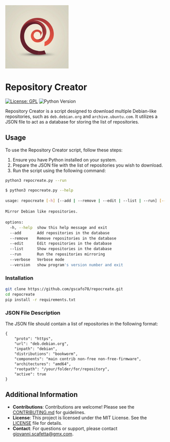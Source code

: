 <img src="https://github.com/gscafo78/repocreate/blob/main/img/RepositoryCreator.jpeg" alt="Repository Creator Logo" width="200" height="200">

Repository Creator
====
[![License: GPL](https://img.shields.io/badge/License-GPL-blue.svg)](https://github.com/gscafo78/repocreate/blob/main/LICENSE)
![Python Version](https://img.shields.io/badge/Python-3.11.2-blue)

Repository Creator is a script designed to download multiple Debian-like repositories, such as `deb.debian.org` and `archive.ubuntu.com`. It utilizes a JSON file to act as a database for storing the list of repositories.

## Usage

To use the Repository Creator script, follow these steps:

1. Ensure you have Python installed on your system.
2. Prepare the JSON file with the list of repositories you wish to download.
3. Run the script using the following command:
```bash
python3 repocreate.py --run
```

```bash
$ python3 repocreate.py --help

usage: repocreate [-h] [--add | --remove | --edit | --list | --run] [--verbose] [--version]

Mirror Debian like repositories.

options:
  -h, --help  show this help message and exit
  --add       Add repositories in the database
  --remove    Remove repositories in the database
  --edit      Edit repositories in the database
  --list      Show repositories in the database
  --run       Run the repositories mirroring
  --verbose   Verbose mode
  --version   show program's version number and exit

```


### Installation

```bash
git clone https://github.com/gscafo78/repocreate.git
cd repocreate
pip install -r requirements.txt
```

### JSON File Description

The JSON file should contain a list of repositories in the following format:

```
{
    "proto": "https",
    "url": "deb.debian.org",
    "inpath": "debian",
    "distributions": "bookworm",
    "components": "main contrib non-free non-free-firmware",
    "architectures": "amd64",
    "rootpath": "/your/folder/for/repository",
    "active": true
}
```


## Additional Information

- **Contributions**: Contributions are welcome! Please see the [CONTRIBUTING.md](CONTRIBUTING.md) for guidelines.
- **License**: This project is licensed under the MIT License. See the [LICENSE](LICENSE) file for details.
- **Contact**: For questions or support, please contact [giovanni.scafetta@gmx.com](mailto:giovanni.scafetta@gmx.com).
